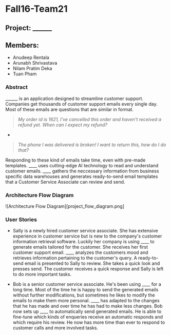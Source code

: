 # Fall16-Team21

## Project: ______

## Members:
- Anudeep Rentala
- Arunabh Shrivastava
- Nilam Pratim Deka
- Tuan Pham

### Abstract
______ is an application designed to streamline customer support. Companies get thousands of customer support emails every single day. Most of these emails are questions that are similar in format.

> *My order id is 1621, I've cancelled this order and haven't received a refund yet. When can I expect my refund?*

-

> *The phone I was delivered is broken! I want to return this, how do I do that?*

Responding to these kind of emails take time, even with pre-made templates. ____ uses cutting-edge AI technology to read and understand customer emails. ____ gathers the neccessary information from business specific data warehouses and generates ready-to-send email templates that a Customer Service Associate can review and send.

### Architecture Flow Diagram
![Architecture Flow Diagram][project_flow_diagram.png]

### User Stories
- Sally is a newly hired customer service associate. She has extensive experience in customer service but is new to the company's customer information retrieval software. Luckily her company is using ____ to generate emails tailored for the customer. She receives her first customer support email. ____ analyzes the customers mood and retrieves information pertaining to the customer's query. A ready-to-send email is presented to Sally to review. She takes a quick look and presses send. The customer receives a quick response and Sally is left to do more important tasks.

- Bob is a senior customer service associate. He's been using ____ for a long time. Most of the time he is happy to send the generated emails without further modifications, but sometimes he likes to modify the emails to make them more personal. ____ has adapted to the changes that he has made and over time he has had to make less changes. Bob now sets up ____ to automatically send generated emails. He is able to fine-tune which kinds of enqueries receive an automatic responds and which require his review. He now has more time than ever to respond to customer calls and more involved tasks.
